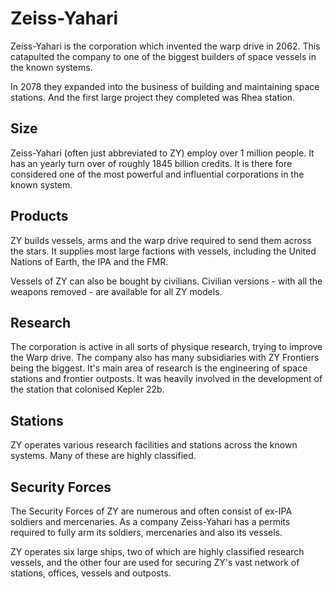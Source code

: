# Zeiss-Yahari

Zeiss-Yahari is the corporation which invented the warp drive in 2062. This
catapulted the company to one of the biggest builders of space vessels in the
known systems.

In 2078 they expanded into the business of building and maintaining space
stations. And the first large project they completed was Rhea station.

## Size

Zeiss-Yahari (often just abbreviated to ZY) employ over 1 million people. It
has an yearly turn over of roughly 1845 billion credits. It is there fore
considered one of the most powerful and influential corporations in the known
system.

## Products

ZY builds vessels, arms and the warp drive required to send them across the
stars. It supplies most large factions with vessels, including the United
Nations of Earth, the IPA and the FMR.

Vessels of ZY can also be bought by civilians. Civilian versions - with all
the weapons removed - are available for all ZY models.

## Research

The corporation is active in all sorts of physique research, trying to improve
the Warp drive. The company also has many subsidiaries with ZY Frontiers being
the biggest. It's main area of research is the engineering of space stations and
frontier outposts. It was heavily involved in the development of the station
that colonised Kepler 22b.

## Stations

ZY operates various research facilities and stations across the known systems.
Many of these are highly classified.

## Security Forces

The Security Forces of ZY are numerous and often consist of ex-IPA soldiers
and mercenaries. As a company Zeiss-Yahari has a permits required to fully arm
its soldiers, mercenaries and also its vessels.

ZY operates six large ships, two of which are highly classified research
vessels, and the other four are used for securing ZY's vast network of stations,
offices, vessels and outposts.
